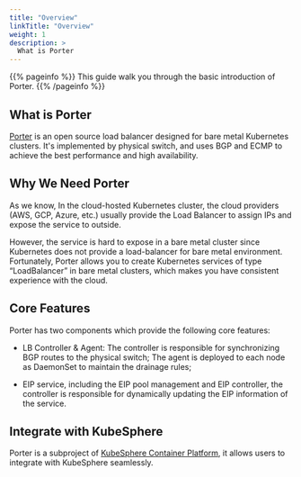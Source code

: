 ```yaml
---
title: "Overview"
linkTitle: "Overview"
weight: 1
description: >
  What is Porter
---
```


{{% pageinfo %}}
This guide walk you through the basic introduction of Porter.
{{% /pageinfo %}}

## What is Porter

[Porter](https://github.com/kubesphere/porter) is an open source load balancer designed for bare metal Kubernetes clusters. It's implemented by physical switch, and uses BGP and ECMP to achieve the best performance and high availability.

## Why We Need Porter

As we know, In the cloud-hosted Kubernetes cluster, the cloud providers (AWS, GCP, Azure, etc.) usually provide the Load Balancer to assign IPs and expose the service to outside.

However, the service is hard to expose in a bare metal cluster since Kubernetes does not provide a load-balancer for bare metal environment. Fortunately, Porter allows you to create Kubernetes services of type “LoadBalancer” in bare metal clusters, which makes you have consistent experience with the cloud.

## Core Features

Porter has two components which provide the following core features:

- LB Controller & Agent: The controller is responsible for synchronizing BGP routes to the physical switch; The agent is deployed to each node as DaemonSet to maintain the drainage rules;

- EIP service, including the EIP pool management and EIP controller, the controller is responsible for dynamically updating the EIP information of the service.

## Integrate with KubeSphere

Porter is a subproject of [KubeSphere Container Platform](https://github.com/kubesphere/kubesphere), it allows users to integrate with KubeSphere seamlessly.

